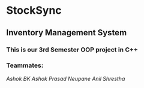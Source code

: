 # StockSync
## Inventory Management System
### This is our 3rd Semester OOP project in C++
### Teammates:
*Ashok BK*
*Ashok Prasad Neupane*
*Anil Shrestha*

